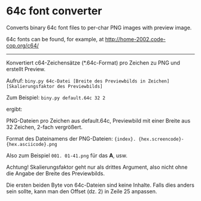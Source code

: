 # 64c font converter
Converts binary 64c font files to per-char PNG images with preview image.

64c fonts can be found, for example, at http://home-2002.code-cop.org/c64/

---

Konvertiert c64-Zeichensätze (*.64c-Format) pro Zeichen zu PNG und erstellt Preview.

Aufruf:
`biny.py 64c-Datei [Breite des Previewbilds in Zeichen] [Skalierungsfaktor des Previewbilds]`

Zum Beispiel:
`biny.py default.64c 32 2`

ergibt:

PNG-Dateien pro Zeichen aus default.64c, Previewbild mit einer Breite aus 32 Zeichen, 2-fach vergrößert.

Format des Dateinamens der PNG-Dateien:
`{index}. {hex.screencode}-{hex.asciicode}.png`

Also zum Beispiel `001. 01-41.png` für das **A**, usw.

Achtung! Skalierungsfaktor geht nur als drittes Argument, also nicht ohne die Angabe der Breite des Previewbilds.

Die ersten beiden Byte von 64c-Dateien sind keine Inhalte. Falls dies anders sein sollte, kann man den Offset (dz. 2) in Zeile 25 anpassen.
